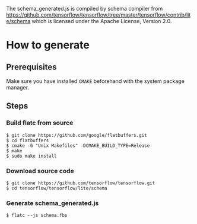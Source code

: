 The schema_generated.js is compiled by schema compiler from https://github.com/tensorflow/tensorflow/tree/master/tensorflow/contrib/lite/schema
which is licensed under the Apache License, Version 2.0.



# How to generate

## Prerequisites
Make sure you have installed `CMAKE` beforehand with the system package manager. 


## Steps
### Build flatc from source
```
$ git clone https://github.com/google/flatbuffers.git
$ cd flatbuffers
$ cmake -G "Unix Makefiles" -DCMAKE_BUILD_TYPE=Release
$ make
$ sudo make install
```

### Download source code
```
$ git clone https://github.com/tensorflow/tensorflow.git
$ cd tensorflow/tensorflow/lite/schema
```

### Generate schema_generated.js
```
$ flatc --js schema.fbs
```